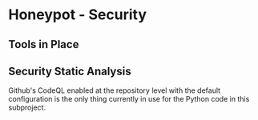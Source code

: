 # Honeypot - Security

## Tools in Place

## Security Static Analysis

Github's CodeQL enabled at the repository level with the default configuration is the only thing currently in use for the Python code in this subproject.